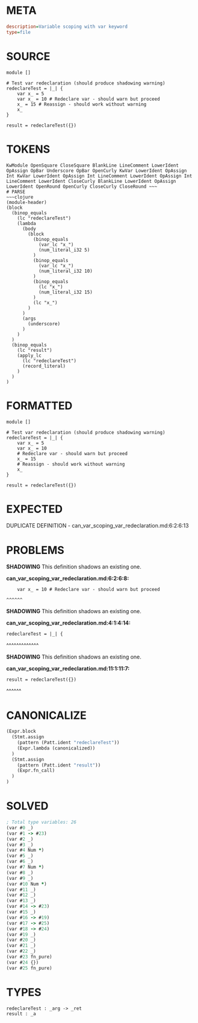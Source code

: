 # META
~~~ini
description=Variable scoping with var keyword
type=file
~~~
# SOURCE
~~~roc
module []

# Test var redeclaration (should produce shadowing warning)
redeclareTest = |_| {
	var x_ = 5
	var x_ = 10 # Redeclare var - should warn but proceed
	x_ = 15 # Reassign - should work without warning
	x_
}

result = redeclareTest({})
~~~
# TOKENS
~~~text
KwModule OpenSquare CloseSquare BlankLine LineComment LowerIdent OpAssign OpBar Underscore OpBar OpenCurly KwVar LowerIdent OpAssign Int KwVar LowerIdent OpAssign Int LineComment LowerIdent OpAssign Int LineComment LowerIdent CloseCurly BlankLine LowerIdent OpAssign LowerIdent OpenRound OpenCurly CloseCurly CloseRound ~~~
# PARSE
~~~clojure
(module-header)
(block
  (binop_equals
    (lc "redeclareTest")
    (lambda
      (body
        (block
          (binop_equals
            (var_lc "x_")
            (num_literal_i32 5)
          )
          (binop_equals
            (var_lc "x_")
            (num_literal_i32 10)
          )
          (binop_equals
            (lc "x_")
            (num_literal_i32 15)
          )
          (lc "x_")
        )
      )
      (args
        (underscore)
      )
    )
  )
  (binop_equals
    (lc "result")
    (apply_lc
      (lc "redeclareTest")
      (record_literal)
    )
  )
)
~~~
# FORMATTED
~~~roc
module []

# Test var redeclaration (should produce shadowing warning)
redeclareTest = |_| {
	var x_ = 5
	var x_ = 10
	# Redeclare var - should warn but proceed
	x_ = 15
	# Reassign - should work without warning
	x_
}

result = redeclareTest({})
~~~
# EXPECTED
DUPLICATE DEFINITION - can_var_scoping_var_redeclaration.md:6:2:6:13
# PROBLEMS
**SHADOWING**
This definition shadows an existing one.

**can_var_scoping_var_redeclaration.md:6:2:6:8:**
```roc
	var x_ = 10 # Redeclare var - should warn but proceed
```
	^^^^^^


**SHADOWING**
This definition shadows an existing one.

**can_var_scoping_var_redeclaration.md:4:1:4:14:**
```roc
redeclareTest = |_| {
```
^^^^^^^^^^^^^


**SHADOWING**
This definition shadows an existing one.

**can_var_scoping_var_redeclaration.md:11:1:11:7:**
```roc
result = redeclareTest({})
```
^^^^^^


# CANONICALIZE
~~~clojure
(Expr.block
  (Stmt.assign
    (pattern (Patt.ident "redeclareTest"))
    (Expr.lambda (canonicalized))
  )
  (Stmt.assign
    (pattern (Patt.ident "result"))
    (Expr.fn_call)
  )
)
~~~
# SOLVED
~~~clojure
; Total type variables: 26
(var #0 _)
(var #1 -> #23)
(var #2 _)
(var #3 _)
(var #4 Num *)
(var #5 _)
(var #6 _)
(var #7 Num *)
(var #8 _)
(var #9 _)
(var #10 Num *)
(var #11 _)
(var #12 _)
(var #13 _)
(var #14 -> #23)
(var #15 _)
(var #16 -> #19)
(var #17 -> #25)
(var #18 -> #24)
(var #19 _)
(var #20 _)
(var #21 _)
(var #22 _)
(var #23 fn_pure)
(var #24 {})
(var #25 fn_pure)
~~~
# TYPES
~~~roc
redeclareTest : _arg -> _ret
result : _a
~~~
